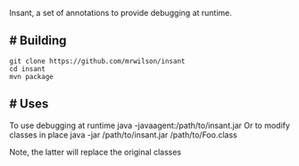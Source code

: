 Insant, a set of annotations to provide debugging at runtime.

## # Building
    git clone https://github.com/mrwilson/insant
    cd insant
    mvn package

## # Uses
To use debugging at runtime
    java -javaagent:/path/to/insant.jar <your stuff here>
Or to modify classes in place
    java -jar /path/to/insant.jar /path/to/Foo.class

Note, the latter will replace the original classes
